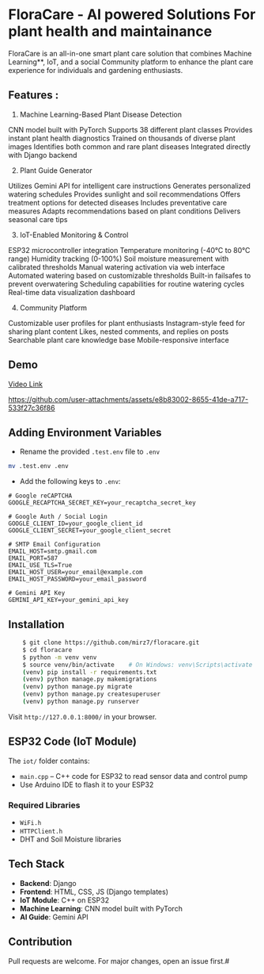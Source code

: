 # FloraCare - AI powered Solutions For plant health and maintainance

FloraCare is an all-in-one smart plant care solution that combines Machine Learning**, IoT, and a social Community platform to enhance the plant care experience for individuals and gardening enthusiasts.


## Features :

1. Machine Learning-Based Plant Disease Detection

CNN model built with PyTorch
Supports 38 different plant classes
Provides instant plant health diagnostics
Trained on thousands of diverse plant images
Identifies both common and rare plant diseases
Integrated directly with Django backend

2. Plant Guide Generator

Utilizes Gemini API for intelligent care instructions
Generates personalized watering schedules
Provides sunlight and soil recommendations
Offers treatment options for detected diseases
Includes preventative care measures
Adapts recommendations based on plant conditions
Delivers seasonal care tips

3. IoT-Enabled Monitoring & Control

ESP32 microcontroller integration
Temperature monitoring (-40°C to 80°C range)
Humidity tracking (0-100%)
Soil moisture measurement with calibrated thresholds
Manual watering activation via web interface
Automated watering based on customizable thresholds
Built-in failsafes to prevent overwatering
Scheduling capabilities for routine watering cycles
Real-time data visualization dashboard

4. Community Platform

Customizable user profiles for plant enthusiasts
Instagram-style feed for sharing plant content
Likes, nested comments, and replies on posts
Searchable plant care knowledge base
Mobile-responsive interface

## Demo

<a href="./demo/Flora_care.mp4">Video Link</a>


https://github.com/user-attachments/assets/e8b83002-8655-41de-a717-533f27c36f86


## Adding Environment Variables

- Rename the provided `.test.env` file to `.env`

```bash
mv .test.env .env
```

- Add the following keys to `.env`:

```env
# Google reCAPTCHA
GOOGLE_RECAPTCHA_SECRET_KEY=your_recaptcha_secret_key

# Google Auth / Social Login
GOOGLE_CLIENT_ID=your_google_client_id
GOOGLE_CLIENT_SECRET=your_google_client_secret

# SMTP Email Configuration
EMAIL_HOST=smtp.gmail.com
EMAIL_PORT=587
EMAIL_USE_TLS=True
EMAIL_HOST_USER=your_email@example.com
EMAIL_HOST_PASSWORD=your_email_password

# Gemini API Key
GEMINI_API_KEY=your_gemini_api_key
```

## Installation

```bash
    $ git clone https://github.com/mirz7/floracare.git
    $ cd floracare
    $ python -m venv venv
    $ source venv/bin/activate    # On Windows: venv\Scripts\activate
    (venv) pip install -r requirements.txt
    (venv) python manage.py makemigrations
    (venv) python manage.py migrate
    (venv) python manage.py createsuperuser
    (venv) python manage.py runserver
```

Visit `http://127.0.0.1:8000/` in your browser.

## ESP32 Code (IoT Module)

The `iot/` folder contains:
- `main.cpp` – C++ code for ESP32 to read sensor data and control pump
- Use Arduino IDE to flash it to your ESP32

### Required Libraries
- `WiFi.h`
- `HTTPClient.h`
- DHT and Soil Moisture libraries

## Tech Stack
- **Backend**: Django
- **Frontend**: HTML, CSS, JS (Django templates)
- **IoT Module**: C++ on ESP32
- **Machine Learning**: CNN model built with PyTorch
- **AI Guide**: Gemini API

## Contribution
Pull requests are welcome. For major changes, open an issue first.#
